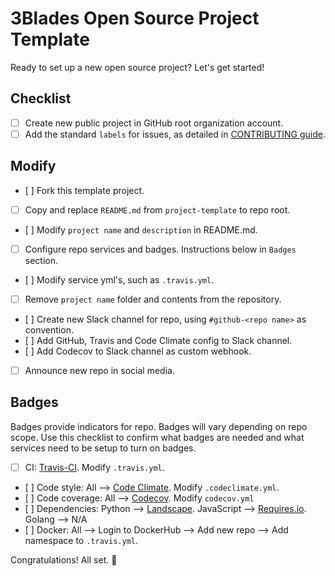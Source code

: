 # 3Blades Open Source Project Template

Ready to set up a new open source project? Let's get started!

## Checklist

- [ ] Create new public project in GitHub root organization account.
- [ ] Add the standard `labels` for issues, as detailed in [CONTRIBUTING guide](../CONTRIBUTING.md#commit-messages).

## Modify

- [ ] Fork this template project.
- [ ] Copy and replace `README.md` from `project-template` to repo root.
- [ ] Modify `project name` and `description` in README.md.
- [ ] Configure repo services and badges. Instructions below in `Badges` section.
- [ ] Modify service yml's, such as `.travis.yml`.
- [ ] Remove `project name` folder and contents from the repository.
- [ ] Create new Slack channel for repo, using `#github-<repo name>` as convention.
- [ ] Add GitHub, Travis and Code Climate config to Slack channel.
- [ ] Add Codecov to Slack channel as custom webhook.
- [ ] Announce new repo in social media.

## Badges

Badges provide indicators for repo. Badges will vary depending on repo scope. Use this checklist to confirm what badges are needed and what services need to be setup to turn on badges.

- [ ] CI: [Travis-CI](https://travis.ci.org). Modify `.travis.yml`.
- [ ] Code style: All --> [Code Climate](https://codeclimate.com). Modify `.codeclimate.yml`.
- [ ] Code coverage: All --> [Codecov](codecov.io). Modify `codecov.yml`
- [ ] Dependencies: Python --> [Landscape](https://landscape.io). JavaScript --> [Requires.io](https://requires.io). Golang --> N/A
- [ ] Docker: All --> Login to DockerHub --> Add new repo --> Add namespace to `.travis.yml`.

Congratulations! All set. :tada:
